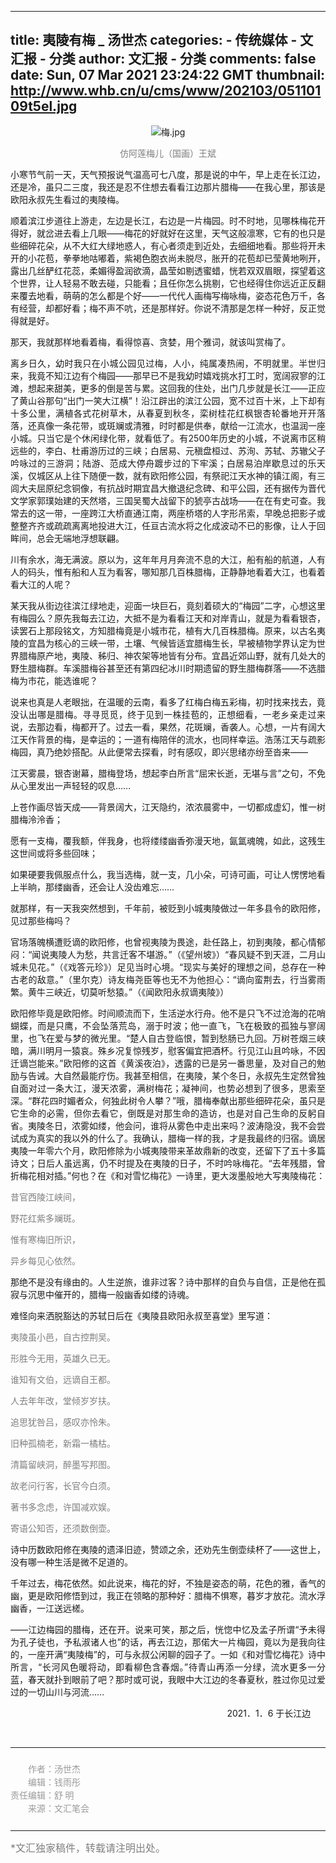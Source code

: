 
---
title: 夷陵有梅 _ 汤世杰
categories: 
    - 传统媒体
    - 文汇报 - 分类
author: 文汇报 - 分类
comments: false
date: Sun, 07 Mar 2021 23:24:22 GMT
thumbnail: http://www.whb.cn/u/cms/www/202103/05110109t5el.jpg
---

<div>   
<p style="text-align: center;"><img src="http://www.whb.cn/u/cms/www/202103/05110109t5el.jpg" title="梅.jpg" alt="梅.jpg" referrerpolicy="no-referrer"></p><p style="text-align: center;"><span style="color: rgb(127, 127, 127);">仿阿莲梅儿（国画）王斌</span></p><p style="text-align:justify;display:block;">小寒节气前一天，天气预报说气温高可七八度，那是说的中午，早上走在长江边，还是冷，虽只二三度，我还是忍不住想去看看江边那片腊梅——在我心里，那该是欧阳永叔先生看过的夷陵梅。</p><p style="text-align:justify;display:block;">顺着滨江步道往上游走，左边是长江，右边是一片梅园。时不时地，见哪株梅花开得好，就岔进去看上几眼——梅花的好就好在这里，天气这般凛寒，它有的也只是些细碎花朵，从不大红大绿地惑人，有心者须走到近处，去细细地看。那些将开未开的小花苞，拳拳地咕嘟着，紫褐色胞衣尚未脱尽，胀开的花苞却已莹黄地咧开，露出几丝酽红花蕊，柔媚得盈润欲滴，晶莹如剔透蜜蜡，恍若双双眉眼，探望着这个世界，让人轻易不敢去碰，只能看；且任你怎么挑剔，它也经得住你远近正反翻来覆去地看，萌萌的怎么都是个好——一代代人画梅写梅咏梅，姿态花色万千，各有经营，却都好看；梅不声不吭，还是那样好。你说不清那是怎样一种好，反正觉得就是好。</p><p style="text-align:justify;display:block;">那天，我就那样地看着梅，看得惊喜、贪婪，用个雅词，就该叫赏梅了。</p><p style="text-align:justify;display:block;">离乡日久，幼时我只在小城公园见过梅，人小，纯属凑热闹，不明就里。半世归来，我竟不知江边有个梅园——那早已不是我幼时嬉戏挑水打工时，宽阔寂寥的江滩，想起来甜美，更多的倒是苦与累。这回我的住处，出门几步就是长江——正应了黄山谷那句“出门一笑大江横”！沿江辟出的滨江公园，宽不过百十米，上下却有十多公里，满植各式花树草木，从春夏到秋冬，栾树桂花红枫银杏轮番地开开落落，还真像一条花带，或斑斓或清雅，时时都是供奉，献给一江流水，也温润一座小城。只当它是个休闲绿化带，就看低了。有2500年历史的小城，不说离市区稍远些的，李白、杜甫游历过的三峡；白居易、元稹盘桓过、苏洵、苏轼、苏辙父子吟咏过的三游洞；陆游、范成大停舟踱步过的下牢溪；白居易泊岸歇息过的乐天溪，仅城区从上往下随便一数，就有欧阳修公园，有祭祀江天水神的镇江阁，有三闾大夫屈原纪念铜像，有抗战时期宜昌大撤退纪念碑、和平公园，还有据传为晋代文学家郭璞始建的天然塔，三国吴蜀大战留下的猇亭古战场——在在有史可查。我常去的这一带，一座跨江大桥直通江南，两座桥塔的人字形吊索，早晚总把影子或整整齐齐或疏疏离离地投进大江，任亘古流水将之化成波动不已的影像，让人于回眸间，总会无端地浮想联翩。</p><p style="text-align:justify;display:block;">川有余水，海无满波。原以为，这年年月月奔流不息的大江，船有船的航道，人有人的码头，惟有船和人互为看客，哪知那几百株腊梅，正静静地看着大江，也看着看大江的人呢？</p><p style="text-align:justify;display:block;">某天我从街边往滨江绿地走，迎面一块巨石，竟刻着硕大的“梅园”二字，心想这里有梅园么？原先我每去江边，大抵不是为看看江天和对岸青山，就是为看看银杏，读罢石上那段铭文，方知腊梅竟是小城市花，植有大几百株腊梅。原来，以古名夷陵的宜昌为核心的三峡一带，土壤、气候皆适宜腊梅生长，早被植物学界认定为世界腊梅原产地，夷陵、秭归、神农架等地皆有分布。宜昌近郊山野，就有几处大的野生腊梅群。车溪腊梅谷甚至还有第四纪冰川时期遗留的野生腊梅群落——不选腊梅为市花，能选谁呢？</p><p style="text-align:justify;display:block;">说来也真是人老眼拙，在温暖的云南，看多了红梅白梅五彩梅，初时找来找去，竟没认出哪是腊梅。寻寻觅觅，终于见到一株挂苞的，正想细看，一老乡亲走过来说，去那边看，梅都开了。过去一看，果然，花斑斓，香袭人。心想，一片有阔大江天作背景的梅，是幸运的；一道有梅陪伴的流水，也同样幸运。浩荡江天与疏影梅园，真乃绝妙搭配。从此便常去探看，时有感叹，即兴思绪亦纷至沓来——</p><p style="text-align:justify;display:block;">江天雾晨，银杏谢幕，腊梅登场，想起李白所言“屈宋长逝，无堪与言”之句，不免从心里发出一声轻轻的叹息……</p><p style="text-align:justify;display:block;">上苍作画尽皆天成——背景阔大，江天隐约，浓浓晨雾中，一切都成虚幻，惟一树腊梅泠泠香；</p><p style="text-align:justify;display:block;">愿有一支梅，覆我额，伴我身，也将缕缕幽香弥漫天地，氤氲魂魄，如此，这残生这世间或将多些回味；</p><p style="text-align:justify;display:block;">如果硬要我佩服点什么，我当选梅，就一支，几小朵，可诗可画，可让人愣愣地看上半晌，那缕幽香，还会让人没齿难忘……</p><p style="text-align:justify;display:block;">就那样，有一天我突然想到，千年前，被贬到小城夷陵做过一年多县令的欧阳修，见过那些梅吗？</p><p style="text-align:justify;display:block;">官场落魄横遭贬谪的欧阳修，也曾视夷陵为畏途，赴任路上，初到夷陵，都心情郁闷：“闻说夷陵人为愁，共言迁客不堪游。”（《望州坡》）“春风疑不到天涯，二月山城未见花。”（《戏答元珍》）足见当时心境。“现实与美好的理想之间，总存在一种古老的敌意。”（里尔克）诗友梅尧臣等也无不为他担心：“谪向蛮荆去，行当雾雨繁。黄牛三峡近，切莫听愁猿。”（《闻欧阳永叔谪夷陵》）</p><p style="text-align:justify;display:block;">欧阳修毕竟是欧阳修。时间顺流而下，生活逆水行舟。他不是只飞不过沧海的花哨蝴蝶，而是只鹰，不会坠落荒岛，溺于时波；他一直飞，飞在极致的孤独与寥阔里，也飞在爱与梦的微光里。“楚人自古登临恨，暂到愁肠已九回。万树苍烟三峡暗，满川明月一猿哀。殊乡况复惊残岁，慰客偏宜把酒杯。行见江山且吟咏，不因迁谪岂能来。”欧阳修的这首《黄溪夜泊》，透露的已是另一番思量，及对自己的勉励与告诫。大自然最能疗伤。我甚至相信，在夷陵，某个冬日，永叔先生定然曾独自面对过一条大江，漫天浓雾，满树梅花；凝神间，也势必想到了很多，思索至深。“群花四时媚者众，何独此树令人攀？”哦，腊梅奉献出那些细碎花朵，虽只是它生命的必需，但你去看它，倒既是对那生命的造访，也是对自己生命的反躬自省。夷陵冬日，浓雾如缕，他会问，谁将从雾色中走出来吗？波涛隐没，我不会尝试成为真实的我以外的什么了。我确认，腊梅一样的我，才是我最终的归宿。谪居夷陵一年零六个月，欧阳修除为小城夷陵带来革故鼎新的改变，还留下了五十多篇诗文；日后人虽远离，仍不时提及在夷陵的日子，不时吟咏梅花。“去年残腊，曾折梅花相对插。”何也？在《和对雪忆梅花》一诗里，更大泼墨般地大写夷陵梅花：</p><p style="text-align:justify;display:block;"><span style="color: rgb(127, 127, 127);">昔官西陵江峡间，</span></p><p style="text-align:justify;display:block;"><span style="color: rgb(127, 127, 127);">野花红紫多斓斑。</span></p><p style="text-align:justify;display:block;"><span style="color: rgb(127, 127, 127);">惟有寒梅旧所识，</span></p><p style="text-align:justify;display:block;"><span style="color: rgb(127, 127, 127);">异乡每见心依然。</span></p><p style="text-align:justify;display:block;">那绝不是没有缘由的。人生逆旅，谁非过客？诗中那样的自负与自信，正是他在孤寂与沉思中催开的，腊梅一般幽香如缕的诗魂。</p><p style="text-align:justify;display:block;">难怪向来洒脱豁达的苏轼日后在《夷陵县欧阳永叔至喜堂》里写道：</p><p style="text-align:justify;display:block;"><span style="color: rgb(127, 127, 127);">夷陵虽小邑，自古控荆吴。</span></p><p style="text-align:justify;display:block;"><span style="color: rgb(127, 127, 127);">形胜今无用，英雄久已无。</span></p><p style="text-align:justify;display:block;"><span style="color: rgb(127, 127, 127);">谁知有文伯，远谪自王都。</span></p><p style="text-align:justify;display:block;"><span style="color: rgb(127, 127, 127);">人去年年改，堂倾岁岁扶。</span></p><p style="text-align:justify;display:block;"><span style="color: rgb(127, 127, 127);">追思犹咎吕，感叹亦怜朱。</span></p><p style="text-align:justify;display:block;"><span style="color: rgb(127, 127, 127);">旧种孤楠老，新霜一橘枯。</span></p><p style="text-align:justify;display:block;"><span style="color: rgb(127, 127, 127);">清篇留峡洞，醉墨写邦图。</span></p><p style="text-align:justify;display:block;"><span style="color: rgb(127, 127, 127);">故老问行客，长官今白须。</span></p><p style="text-align:justify;display:block;"><span style="color: rgb(127, 127, 127);">著书多念虑，许国减欢娱。</span></p><p style="text-align:justify;display:block;"><span style="color: rgb(127, 127, 127);">寄语公知否，还须数倒壶。</span></p><p style="text-align:justify;display:block;">诗中历数欧阳修在夷陵的遗泽旧迹，赞颂之余，还劝先生倒壶续杯了——这世上，没有哪一种生活是微不足道的。</p><p style="text-align:justify;display:block;">千年过去，梅花依然。如此说来，梅花的好，不独是姿态的萌，花色的雅，香气的幽，更是欧阳修悟到过，我正在领略的那种好：腊梅不惧寒，暮岁才放花。流水浮幽香，一江送远槎。</p><p style="text-align:justify;display:block;">——江边梅园的腊梅，还在开。说来可笑，那之后，恍惚中忆及孟子所谓“予未得为孔子徒也，予私淑诸人也”的话，再去江边，那偌大一片梅园，竟以为是我向往的，一座开满“夷陵梅”的，可与永叔公闲聊的园子了。一如《和对雪忆梅花》诗中所言，“长河风色暖将动，即看柳色含春烟。”待青山再添一分绿，流水更多一分蓝，春天就扑到眼前了吧？那时或可说，我眼中大江边的冬春夏秋，胜过你见过爱过的一切山川与河流……</p><p style="text-align: right; display: block;">2021．1．6 于长江边      </p><p><br></p><section class="whb_ueditor custom_block" data-ignore="true" style="width: 100%; height: auto;"><section data-ignore="true" style="margin: 0px auto; width: 100%; opacity: 1; transform: rotateZ(0deg);" data-width="100%" data-opacity="1" data-rotate="0"><hr data-ignore="true" style="white-space: normal;"></section><div data-ignore="true" class="custom_block_bd" style="text-align:center;padding: 10px 0;"><p data-ignore="true" style="margin: 0;line-height:1.5;font-family: PingFangSC-Regular;font-size: 14px;color: #9B9B9B;letter-spacing: 0;text-align: left;">　　作者：汤世杰</p><p data-ignore="true" style="margin: 0;line-height:1.5;font-family: PingFangSC-Regular;font-size: 14px;color: #9B9B9B;letter-spacing: 0;text-align: left;">　　编辑：钱雨彤</p><p data-ignore="true" style="margin: 0;line-height:1.5;font-family: PingFangSC-Regular;font-size: 14px;color: #9B9B9B;letter-spacing: 0;text-align: left;">责任编辑：舒 明</p><p data-ignore="true" style="margin: 0;line-height:1.5;font-family: PingFangSC-Regular;font-size: 14px;color: #9B9B9B;letter-spacing: 0;text-align: left;">　　来源：文汇笔会</p></div><section data-ignore="true" style="margin: 0px auto; width: 100%; opacity: 1; transform: rotateZ(0deg);" data-width="100%" data-opacity="1" data-rotate="0"><hr data-ignore="true" style="white-space: normal;"></section></section><p><span style="color: rgb(127, 127, 127);font-size:16px">*文汇独家稿件，转载请注明出处。</span></p>  
</div>
            